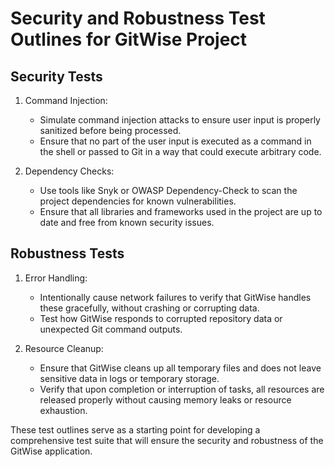Security and Robustness Test Outlines for GitWise Project
=========================================================

Security Tests
--------------
1. Command Injection:
   - Simulate command injection attacks to ensure user input is properly sanitized before being processed.
   - Ensure that no part of the user input is executed as a command in the shell or passed to Git in a way that could execute arbitrary code.

2. Dependency Checks:
   - Use tools like Snyk or OWASP Dependency-Check to scan the project dependencies for known vulnerabilities.
   - Ensure that all libraries and frameworks used in the project are up to date and free from known security issues.

Robustness Tests
----------------
1. Error Handling:
   - Intentionally cause network failures to verify that GitWise handles these gracefully, without crashing or corrupting data.
   - Test how GitWise responds to corrupted repository data or unexpected Git command outputs.

2. Resource Cleanup:
   - Ensure that GitWise cleans up all temporary files and does not leave sensitive data in logs or temporary storage.
   - Verify that upon completion or interruption of tasks, all resources are released properly without causing memory leaks or resource exhaustion.

These test outlines serve as a starting point for developing a comprehensive test suite that will ensure the security and robustness of the GitWise application.